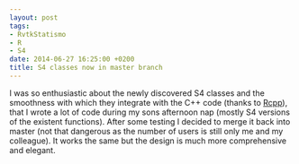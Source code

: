 ```yaml
---
layout: post
tags: 
- RvtkStatismo 
- R 
- S4
date: 2014-06-27 16:25:00 +0200
title: S4 classes now in master branch
---
```


I was so enthusiastic about the newly discovered S4 classes and the smoothness with which they integrate with the C++ code (thanks to [Rcpp](http://cran.r-project.org/web/packages/Rcpp/index.html)), that I wrote a lot of code during my sons afternoon nap (mostly S4 versions of the existent functions). After some testing I decided to merge it back into master (not that dangerous as the number of users is still only me and my colleague). It works the same but the design is much more comprehensive and elegant.
